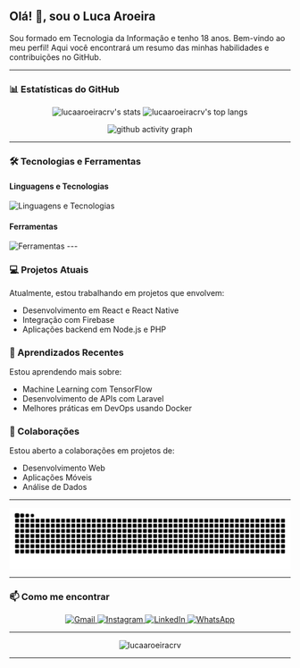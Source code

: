 ## Olá! 👋, sou o **Luca Aroeira**

Sou formado em Tecnologia da Informação e tenho 18 anos. Bem-vindo ao meu perfil! Aqui você encontrará um resumo das minhas habilidades e contribuições no GitHub.


---


### 📊 Estatísticas do GitHub

<p align="center">
  <img height="180em" src="https://github-readme-stats.vercel.app/api?username=lucaaroeiracrv&show_icons=true&theme=tokyonight&hide_rank=true&hide=contribs" alt="lucaaroeiracrv's stats"/>
  <img height="180em" src="https://github-readme-stats.vercel.app/api/top-langs/?username=lucaaroeiracrv&layout=compact&theme=tokyonight" alt="lucaaroeiracrv's top langs"/>
</p>
<p align="center">
  <img src="https://github-readme-activity-graph.vercel.app/graph?username=lucaaroeiracrv&theme=github-compact" alt="github activity graph" />
</p>

---

### 🛠️ Tecnologias e Ferramentas

#### Linguagens e Tecnologias
<img src="https://skillicons.dev/icons?i=ts,react,js,python,html,css,php,cpp" alt="Linguagens e Tecnologias" />

#### Ferramentas
<img src="https://skillicons.dev/icons?i=react,git,github,postman,mysql,firebase,docker" alt="Ferramentas" />
---

### 💻 Projetos Atuais
Atualmente, estou trabalhando em projetos que envolvem:

- Desenvolvimento em React e React Native
- Integração com Firebase
- Aplicações backend em Node.js e PHP

### 🌱 Aprendizados Recentes
Estou aprendendo mais sobre:

- Machine Learning com TensorFlow
- Desenvolvimento de APIs com Laravel
- Melhores práticas em DevOps usando Docker

### 🤝 Colaborações
Estou aberto a colaborações em projetos de:

- Desenvolvimento Web
- Aplicações Móveis
- Análise de Dados

---


<picture align="center">
  <source media="(prefers-color-scheme: dark)" srcset="https://raw.githubusercontent.com/lucaaroeiracrv/lucaaroeiracrv/output/github-contribution-grid-snake-dark.svg">
  <source media="(prefers-color-scheme: light)" srcset="https://raw.githubusercontent.com/lucaaroeiracrv/lucaaroeiracrv/output/github-contribution-grid-snake-dark.svg">
  <img align="center" alt="github contribution grid snake animation" src="https://raw.githubusercontent.com/lucaaroeiracrv/lucaaroeiracrv/output/github-contribution-grid-snake.svg">
</picture>


---


### 📫 Como me encontrar
<p align="center">
    <a href="mailto:lucaaroeira@gmail.com" target="_blank">
        <img src="https://img.shields.io/badge/Gmail-D14836?style=for-the-badge&logo=gmail&logoColor=white" alt="Gmail" />
    </a>
    <a href="https://www.instagram.com/lucaaroeira" target="_blank">
        <img src="https://img.shields.io/badge/Instagram-E4405F?style=for-the-badge&logo=instagram&logoColor=white" alt="Instagram" />
    </a>
    <a href="https://www.linkedin.com/in/lucaaroeira" target="_blank">
        <img src="https://img.shields.io/badge/LinkedIn-0077B5?style=for-the-badge&logo=linkedin&logoColor=white" alt="LinkedIn" />
    </a>
<!--     <a href="https://open.spotify.com/user/seu-usuario" target="_blank">
        <img src="https://img.shields.io/badge/Spotify-1DB954?style=for-the-badge&logo=spotify&logoColor=white" alt="Spotify" />
    </a>
    <a href="https://discord.gg/seu-link" target="_blank">
        <img src="https://img.shields.io/badge/Discord-7289DA?style=for-the-badge&logo=discord&logoColor=white" alt="Discord" />
    </a> -->
    <a href="https://wa.me/+5519997669889" target="_blank">
        <img src="https://img.shields.io/badge/WhatsApp-25D366?style=for-the-badge&logo=whatsapp&logoColor=white" alt="WhatsApp" />
    </a>
<!--     <a href="https://store.steampowered.com/profile/seu-perfil" target="_blank">
        <img src="https://img.shields.io/badge/Steam-171A21?style=for-the-badge&logo=steam&logoColor=white" alt="Steam" />
    </a>
    <a href="https://riotgames.com/en" target="_blank">
        <img src="https://img.shields.io/badge/Riot%20Games-FF4654?style=for-the-badge&logo=riotgames&logoColor=white" alt="Riot Games" />
    </a> -->
</p>

---

<p align="center">
  <img src="https://komarev.com/ghpvc/?username=lucaaroeiracrv&style=for-the-badge" alt="lucaaroeiracrv" />
</p>

---
